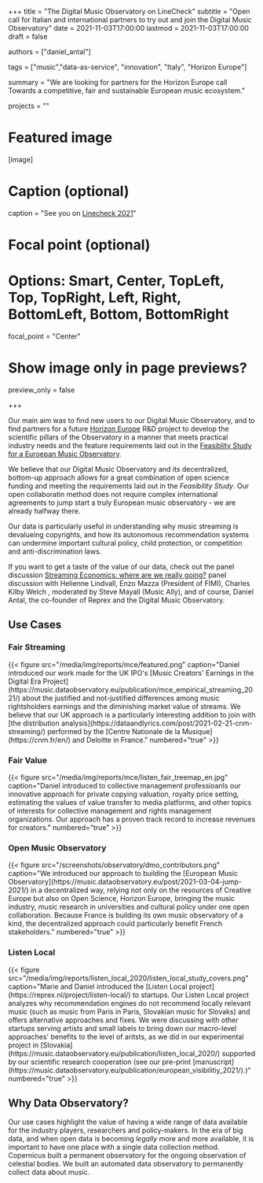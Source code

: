 +++
title = "The Digital Music Observatory on LineCheck"
subtitle = "Open call for Italian and international partners to try out and join the Digital Music Observatory"
date = 2021-11-03T17:00:00
lastmod = 2021-11-03T17:00:00
draft = false

authors = ["daniel_antal"]

tags = ["music","data-as-service", "innovation", "Italy", "Horizon Europe"]

summary = "We are looking for partners for the Horizon Europe call Towards a competitive, fair and sustainable European music ecosystem."

projects = ""

# Featured image
[image]
  # Caption (optional)
  caption = "See you on [Linecheck 2021](https://www.linecheck.it/)"

  # Focal point (optional)
  # Options: Smart, Center, TopLeft, Top, TopRight, Left, Right, BottomLeft, Bottom, BottomRight
  focal_point = "Center"

  # Show image only in page previews?
  preview_only = false

+++

Our main aim was to find new users to our Digital Music Observatory, and to find partners for a future [Horizon Europe](https://reprex.nl/project/horizon/) R&D project to develop the scientific pillars of the Observatory in a manner that meets practical industry needs and the feature requirements laid out in the [Feasiblity Study for a Euroepan Music Observatory](https://reprex.nl/post/2020-11-16-european-music-observatory-feasibility/). 

We believe that our Digital Music Observatory and its decentralized, bottom-up approach allows for a great combination of open science funding and meeting the requirements laid out in the _Feasibility Study_. Our open collaboratin method does not require complex international agreements to jump start a truly European music observatory - we are already halfway there.

Our data is particularly useful in understanding why music streaming is devalueing copyrights, and how its autonomous recommendation systems can undermine important cultural policy, child protection, or competition and anti-discrimination laws.

If you want to get a taste of the value of our data, check out the panel discussion [Streaming Economics: where are we really going?](https://reprex.nl/talk/streaming-economics-where-are-we-really-going/) panel discussion with Helienne Lindvall, Enzo Mazza (President of FIMI), Charles Kilby Welch , moderated by Steve Mayall (Music Ally), and of course, Daniel Antal, the co-founder of Reprex and the Digital Music Observatory.

## Use Cases

### Fair Streaming 

<td style="text-align: center;">{{< figure src="/media/img/reports/mce/featured.png" caption="Daniel introduced our work made for the UK IPO's [Music Creators' Earnings in the Digital Era Project](https://music.dataobservatory.eu/publication/mce_empirical_streaming_2021/) about the justified and not-justified differences among music rightsholders earnings and the diminishing market value of streams. We believe that our UK approach is a particularly interesting addition to join with [the distribution analysis](https://dataandlyrics.com/post/2021-02-21-cnm-streaming/) performed by the [Centre Nationale de la Musique](https://cnm.fr/en/) and Deloitte in France." numbered="true" >}}</td>

### Fair Value 

<td style="text-align: center;">{{< figure src="/media/img/reports/mce/listen_fair_treemap_en.jpg" caption="Daniel introduced to collective management professioanls our innovative approach for private copying valuation, royalty price setting, estimating the values of value transfer to media platforms, and other topics of interests for collective management and rights management organizations. Our approach has a proven track record to increase revenues for creators." numbered="true" >}}</td>

### Open Music Observatory

<td style="text-align: center;">{{< figure src="/screenshots/observatory/dmo_contributors.png" caption="We introduced our approach to building the [European Music Observatory](https://music.dataobservatory.eu/post/2021-03-04-jump-2021/) in a decentralized way, relying not only on the resources of Creative Europe but also on Open Science, Horizon Europe, bringing the music industry, music research in universities and cultural policy under one open collaboration. Because France is building its own music observatory of a kind, the decentralized approach could particularly benefit French stakeholders." numbered="true" >}}</td>

### Listen Local

<td style="text-align: center;">{{< figure src="/media/img/reports/listen_local_2020/listen_local_study_covers.png" caption="Marie and Daniel introduced the [Listen Local project](https://reprex.nl/project/listen-local/) to startups. Our Listen Local project analyzes why recommendation engines do not recommend locally relevant music (such as music from Paris in Paris, Slovakian music for Slovaks) and offers alternative approaches and fixes.  We were discussing with other startups serving artists and small labels to bring down our macro-level approaches' benefits to the level of aritsts, as we did in our experimental project in [Slovakia](https://music.dataobservatory.eu/publication/listen_local_2020/) supported by our scientific research cooperation (see our pre-print [manuscript](https://music.dataobservatory.eu/publication/european_visibilitiy_2021/).)" numbered="true" >}}</td>


## Why Data Observatory?

Our use cases highlight the value of having a wide range of data available for the industry players, researchers and policy-makers. In the era of big data, and when open data is becoming *legally* more and more available, it is important to have one place with a single data collection method. Copernicus built a permanent observatory for the ongoing observation of celestial bodies. We built an automated data observatory to permanently collect data about music.

